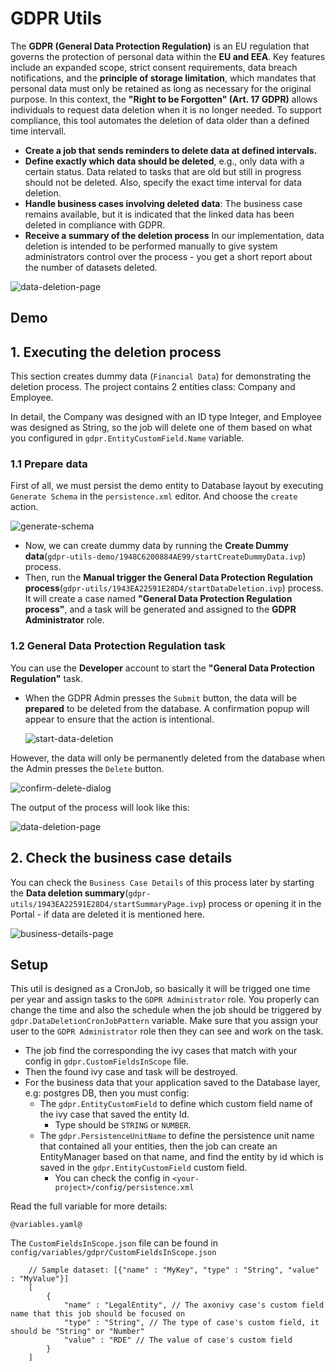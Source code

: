 # GDPR Utils

The **GDPR (General Data Protection Regulation)** is an EU regulation that governs the protection of personal data within the **EU and EEA**. Key features include an expanded scope, strict consent requirements, data breach notifications, and the **principle of storage limitation**, which mandates that personal data must only be retained as long as necessary for the original purpose. In this context, the **"Right to be Forgotten" (Art. 17 GDPR)** allows individuals to request data deletion when it is no longer needed. To support compliance, this tool  automates the deletion of  data older than a defined time intervall.


- **Create a job that sends reminders to delete data at defined intervals.**  
- **Define exactly which data should be deleted**, e.g., only data with a certain status. Data related to tasks that are old but still in progress should not be deleted. Also, specify the exact time interval for data deletion.  
- **Handle business cases involving deleted data**: The business case remains available, but it is indicated that the linked data has been deleted in compliance with GDPR.  
- **Receive a summary of the deletion process** In our implementation, data deletion is intended to be performed manually to give system administrators control over the process - you get a short report about the number of datasets deleted.

![data-deletion-page](images/data-deletion-page.png)

## Demo

## 1. Executing the deletion process

This section creates dummy data (`Financial Data`) for demonstrating the deletion process. The project contains 2 entities class: Company and Employee.

In detail, the Company was designed with an ID type Integer, and Employee was designed as String, so the job will delete one of them based on what you configured in `gdpr.EntityCustomField.Name` variable.

### 1.1 Prepare data

First of all, we must persist the demo entity to Database layout by executing `Generate Schema` in the `persistence.xml` editor. And choose the `create` action.

  ![generate-schema](images/generate-schema.png)

* Now, we can create dummy data by running the **Create Dummy data**(`gdpr-utils-demo/1948C6200884AE99/startCreateDummyData.ivp`) process.  
* Then, run the **Manual trigger the General Data Protection Regulation process**(`gdpr-utils/1943EA22591E28D4/startDataDeletion.ivp`) process. It will create a case named **"General Data Protection Regulation process"**, and a task will be generated and assigned to the **GDPR Administrator** role.

### 1.2 General Data Protection Regulation task

You can use the **Developer** account to start the **"General Data Protection Regulation"** task.

* When the GDPR Admin presses the `Submit` button, the data will be **prepared** to be deleted from the database. A confirmation popup will appear to ensure that the action is intentional.

  ![start-data-deletion](images/start-data-deletion.png)

However, the data will only be permanently deleted from the database when the Admin presses the `Delete` button.
  
  ![confirm-delete-dialog](images/confirm-delete-dialog.png)

The output of the process will look like this:

  ![data-deletion-page](images/data-deletion-page.png)

## 2. Check the business case details

You can check the `Business Case Details` of this process later by starting the **Data deletion summary**(`gdpr-utils/1943EA22591E28D4/startSummaryPage.ivp`) process or opening it in the Portal - if data are deleted it is mentioned here. 

![business-details-page](images/business-details-page.png)

## Setup

This util is designed as a CronJob, so basically it will be trigged one time per year and assign tasks to the `GDPR Administrator` role.
You properly can change the time and also the schedule when the job should be triggered by `gdpr.DataDeletionCronJobPattern` variable.
Make sure that you assign your user to the `GDPR Administrator` role then they can see and work on the task.

* The job find the corresponding the ivy cases that match with your config in `gdpr.CustomFieldsInScope` file.
* Then the found ivy case and task will be destroyed.
* For the business data that your application saved to the Database layer, e.g: postgres DB, then you must config:
  * The `gdpr.EntityCustomField` to define which custom field name of the ivy case that saved the entity Id.
    * Type should be `STRING` or `NUMBER`.
  * The `gdpr.PersistenceUnitName` to define the persistence unit name that contained all your entities, then the job can create an EntityManager based on that name, and find the entity by id which is saved in the `gdpr.EntityCustomField` custom field.
    * You can check the config in `<your-project>/config/persistence.xml`

Read the full variable for more details:

```
@variables.yaml@
```

The `CustomFieldsInScope.json` file can be found in `config/variables/gdpr/CustomFieldsInScope.json`

```
    // Sample dataset: [{"name" : "MyKey", "type" : "String", "value" : "MyValue"}]
    [
        {
            "name" : "LegalEntity", // The axonivy case's custom field name that this job should be focused on
            "type" : "String", // The type of case's custom field, it should be "String" or "Number"
            "value" : "RDE" // The value of case's custom field
        }
    ]
```
